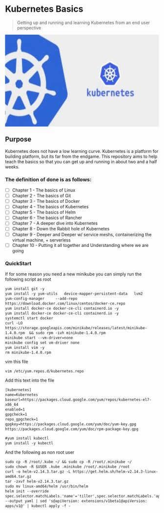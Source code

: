 # Kubernetes Basics
> Getting up and running and learning Kubernetes from an end user perspective

<img src="images/Kubernetes-training-in-Hyderabad.jpeg" width="600" height="300" align="center" />

## Purpose
Kubernetes does not have a low learning curve. Kubernetes is a platform for building platform, but its far from the endgame. This repository aims to help teach the basics so that you can get up and running in about two and a half weeks.

### The definition of done is as follows:
- [ ] Chapter 1 - The basics of Linux
- [ ] Chapter 2 - The basics of Git
- [ ] Chapter 3 - The basics of Docker
- [ ] Chapter 4 - The basics of Kubernetes
- [ ] Chapter 5 - The basics of Helm
- [ ] Chapter 6 - The basics of Rancher
- [ ] Chapter 7 - A deeper dive into Kubernetes 
- [ ] Chapter 8 - Down the Rabbit hole of Kubernetes
- [ ] Chapter 9 - Deeper and Deeper w/ service meshs, containerizing the virtual machine, + serverless
- [ ] Chapter 10 - Putting it all together and Understanding where we are going

### QuickStart
If for some reason you need a new minikube you can simply run the following script as root
```
yum install git -y
yum install -y yum-utils   device-mapper-persistent-data   lvm2
yum-config-manager     --add-repo     https://download.docker.com/linux/centos/docker-ce.repo
yum install docker-ce docker-ce-cli containerd.io -y
yum install docker-ce docker-ce-cli containerd.io -y
systemctl start docker
curl -LO https://storage.googleapis.com/minikube/releases/latest/minikube-1.4.0.rpm  && sudo rpm -ivh minikube-1.4.0.rpm
minikube start --vm-driver=none
minikube config set vm-driver none
yum install vim -y
rm minikube-1.4.0.rpm
```
vim this file
```
vim /etc/yum.repos.d/kubernetes.repo
```
Add this text into the file
```
[kubernetes]
name=Kubernetes
baseurl=https://packages.cloud.google.com/yum/repos/kubernetes-el7-x86_64
enabled=1
gpgcheck=1
repo_gpgcheck=1
gpgkey=https://packages.cloud.google.com/yum/doc/yum-key.gpg https://packages.cloud.google.com/yum/doc/rpm-package-key.gpg
```
```
#yum install kubectl
yum install -y kubectl
```
And the following as non root user
```
sudo cp -R /root/.kube ~/ && sudo cp -R /root/.minikube ~/
sudo chown -R $USER .kube .minikube /root/.minikube /root
curl -o helm-v2.14.3.tar.gz -L https://get.helm.sh/helm-v2.14.3-linux-amd64.tar.gz
tar -zxvf helm-v2.14.3.tar.gz
sudo mv linux-amd64/helm /usr/bin/helm
helm init --override spec.selector.matchLabels.'name'='tiller',spec.selector.matchLabels.'app'='helm' --output yaml | sed 's@apiVersion: extensions/v1beta1@apiVersion: apps/v1@' | kubectl apply -f -
```
